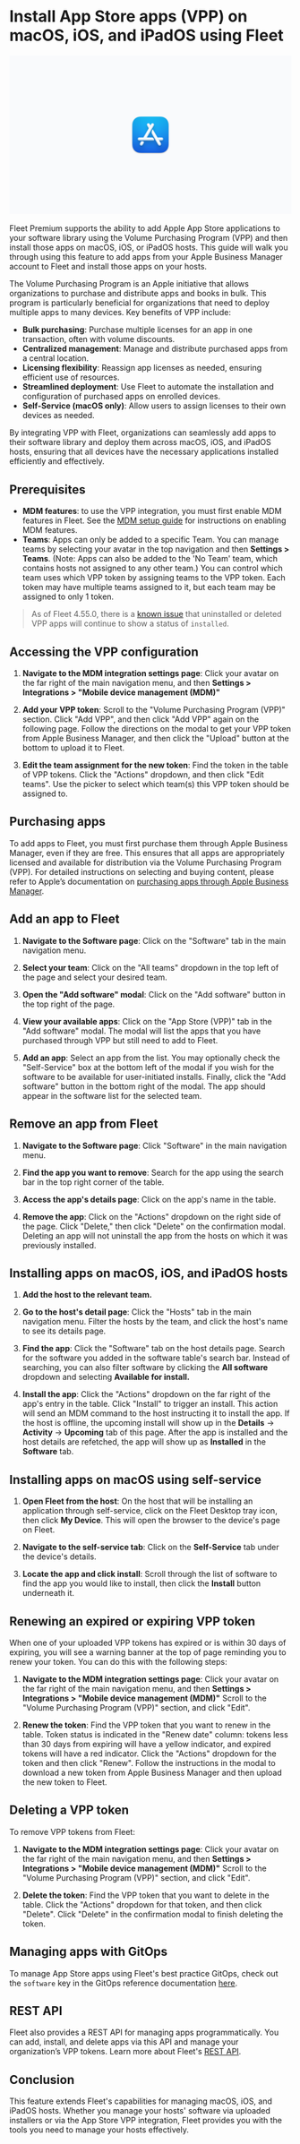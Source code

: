 # Install App Store apps (VPP) on macOS, iOS, and iPadOS using Fleet

![Install VPP apps on macOS using Fleet](../website/assets/images/articles/install-vpp-apps-on-macos-using-fleet-1600x900@2x.png)


Fleet Premium supports the ability to add Apple App Store applications to your software library using the Volume Purchasing Program (VPP) and then install those apps on macOS, iOS, or iPadOS hosts. This guide will walk you through using this feature to add apps from your Apple Business Manager account to Fleet and install those apps on your hosts.

The Volume Purchasing Program is an Apple initiative that allows organizations to purchase and distribute apps and books in bulk. This program is particularly beneficial for organizations that need to deploy multiple apps to many devices. Key benefits of VPP include:
* **Bulk purchasing**: Purchase multiple licenses for an app in one transaction, often with volume discounts.
* **Centralized management**: Manage and distribute purchased apps from a central location.
* **Licensing flexibility**: Reassign app licenses as needed, ensuring efficient use of resources.
* **Streamlined deployment**: Use Fleet to automate the installation and configuration of purchased apps on enrolled devices.
* **Self-Service (macOS only)**: Allow users to assign licenses to their own devices as needed.

By integrating VPP with Fleet, organizations can seamlessly add apps to their software library and deploy them across macOS, iOS, and iPadOS hosts, ensuring that all devices have the necessary applications installed efficiently and effectively.

## Prerequisites
* **MDM features**: to use the VPP integration, you must first enable MDM features in Fleet. See the [MDM setup guide](https://fleetdm.com/docs/using-fleet/mdm-setup) for instructions on enabling MDM features.
* **Teams**: Apps can only be added to a specific Team. You can manage teams by selecting your avatar in the top navigation and then **Settings > Teams**. (Note: Apps can also be added to the 'No Team' team, which contains hosts not assigned to any other team.) You can control which team uses which VPP token by assigning teams to the VPP token. Each token may have multiple teams assigned to it, but each team may be assigned to only 1 token.

> As of Fleet 4.55.0, there is a [known issue](https://github.com/fleetdm/fleet/issues/20686) that uninstalled or deleted VPP apps will continue to show a status of `installed`.

## Accessing the VPP configuration

1. **Navigate to the MDM integration settings page**: Click your avatar on the far right of the main navigation menu, and then **Settings > Integrations > "Mobile device management (MDM)"**

2. **Add your VPP token**: Scroll to the "Volume Purchasing Program (VPP)" section. Click "Add VPP", and then click "Add VPP" again on the following page. Follow the directions on the modal to get your VPP token from Apple Business Manager, and then click the "Upload" button at the bottom to upload it to Fleet.

3. **Edit the team assignment for the new token**: Find the token in the table of VPP tokens. Click the "Actions" dropdown, and then click "Edit teams". Use the picker to select which team(s) this VPP token should be assigned to.

## Purchasing apps

To add apps to Fleet, you must first purchase them through Apple Business Manager, even if they are free. This ensures that all apps are appropriately licensed and available for distribution via the Volume Purchasing Program (VPP). For detailed instructions on selecting and buying content, please refer to Apple’s documentation on [purchasing apps through Apple Business Manager](https://support.apple.com/guide/apple-business-manager/select-and-buy-content-axmc21817890/web).

## Add an app to Fleet

1. **Navigate to the Software page**: Click on the "Software" tab in the main navigation menu.

2. **Select your team**: Click on the "All teams" dropdown in the top left of the page and select your desired team.

3. **Open the "Add software" modal**: Click on the "Add software" button in the top right of the page.

4. **View your available apps**: Click on the "App Store (VPP)" tab in the "Add software" modal. The modal will list the apps that you have purchased through VPP but still need to add to Fleet.

5. **Add an app**: Select an app from the list. You may optionally check the "Self-Service" box at the bottom left of the modal if you wish for the software to be available for user-initiated installs. Finally, click the "Add software" button in the bottom right of the modal. The app should appear in the software list for the selected team.

## Remove an app from Fleet

1. **Navigate to the Software page**: Click "Software" in the main navigation menu.

2. **Find the app you want to remove**: Search for the app using the search bar in the top right corner of the table.

3. **Access the app's details page**: Click on the app's name in the table.

4. **Remove the app**: Click on the "Actions" dropdown on the right side of the page. Click "Delete," then click "Delete" on the confirmation modal. Deleting an app will not uninstall the app from the hosts on which it was previously installed.

## Installing apps on macOS, iOS, and iPadOS hosts

1. **Add the host to the relevant team.**

2. **Go to the host's detail page**: Click the "Hosts" tab in the main navigation menu. Filter the hosts by the team, and click the host's name to see its details page.

3. **Find the app**: Click the "Software" tab on the host details page. Search for the software you added in the software table's search bar. Instead of searching, you can also filter software by clicking the **All software** dropdown and selecting **Available for install.**

4. **Install the app**: Click the "Actions" dropdown on the far right of the app's entry in the
   table. Click "Install" to trigger an install. This action will send an MDM command to the host
   instructing it to install the app. If the host is offline, the upcoming install will show up in
   the **Details** -> **Activity** -> **Upcoming** tab of this page. After the app is installed and
   the host details are refetched, the app will show up as **Installed** in the **Software** tab.

## Installing apps on macOS using self-service

1. **Open Fleet from the host**: On the host that will be installing an application through self-service, click on the Fleet Desktop tray icon, then click **My Device**. This will open the browser to the device's page on Fleet.

2. **Navigate to the self-service tab**: Click on the **Self-Service** tab under the device's details.

3. **Locate the app and click install**: Scroll through the list of software to find the app you would like to install, then click the **Install** button underneath it.

## Renewing an expired or expiring VPP token

When one of your uploaded VPP tokens has expired or is within 30 days of expiring, you will see a warning
banner at the top of page reminding you to renew your token. You can do this with the following steps:

1. **Navigate to the MDM integration settings page**: Click your avatar on the far right of the main navigation menu, and then **Settings > Integrations > "Mobile device management (MDM)"** Scroll to the "Volume Purchasing Program (VPP)" section, and click "Edit".

2. **Renew the token**: Find the VPP token that you want to renew in the table. Token status is indicated in the "Renew date" column: tokens less than 30 days from expiring will have a yellow indicator, and expired tokens will have a red indicator. Click the "Actions" dropdown for the token and then click "Renew". Follow the instructions in the modal to download a new token from Apple Business Manager and then upload the new token to Fleet.

## Deleting a VPP token

To remove VPP tokens from Fleet:

1. **Navigate to the MDM integration settings page**: Click your avatar on the far right of the main navigation menu, and then **Settings > Integrations > "Mobile device management (MDM)"** Scroll to the "Volume Purchasing Program (VPP)" section, and click "Edit". 

2. **Delete the token**: Find the VPP token that you want to delete in the table. Click the "Actions" dropdown for that token, and then click "Delete". Click "Delete" in the confirmation modal to finish deleting the token.

## Managing apps with GitOps

To manage App Store apps using Fleet's best practice GitOps, check out the `software` key in the GitOps reference documentation [here](https://fleetdm.com/docs/using-fleet/gitops#software).

## REST API

Fleet also provides a REST API for managing apps programmatically. You can add, install, and delete apps via this API and manage your organization’s VPP tokens. Learn more about Fleet's [REST API](https://fleetdm.com/docs/rest-api/rest-api).

## Conclusion

This feature extends Fleet's capabilities for managing macOS, iOS, and iPadOS hosts. Whether you manage your hosts' software via uploaded installers or via the App Store VPP integration, Fleet provides you with the tools you need to manage your hosts effectively.

<meta name="articleTitle" value="Install VPP apps on macOS, iOS, and iPadOS using Fleet">
<meta name="authorFullName" value="Jahziel Villasana-Espinoza">
<meta name="authorGitHubUsername" value="jahzielv">
<meta name="category" value="guides">
<meta name="publishedOn" value="2024-08-12">
<meta name="articleImageUrl" value="../website/assets/images/articles/install-vpp-apps-on-macos-using-fleet-1600x900@2x.png">
<meta name="description" value="This guide will walk you through installing VPP apps on macOS, iOS, and iPadOS using Fleet.">
